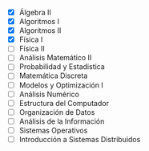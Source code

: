 - [x] Álgebra II
- [x] Algoritmos I
- [x] Algoritmos II
- [x] Física I
- [ ] Física II
- [ ] Análisis Matemático II
- [ ] Probabilidad y Estadistica
- [ ] Matemática Discreta
- [ ] Modelos y Optimización I
- [ ] Análisis Numérico
- [ ] Estructura del Computador
- [ ] Organización de Datos
- [ ] Análisis de la Información
- [ ] Sistemas Operativos
- [ ] Introducción a Sistemas Distribuidos
